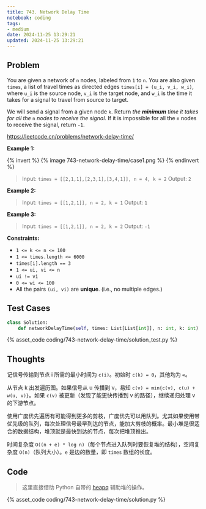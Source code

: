 ```yaml
---
title: 743. Network Delay Time
notebook: coding
tags:
- medium
date: 2024-11-25 13:29:21
updated: 2024-11-25 13:29:21
---
```

## Problem

You are given a network of `n` nodes, labeled from `1` to `n`. You are also given `times`, a list of travel times as directed edges `times[i] = (u_i, v_i, w_i)`, where `u_i` is the source node, `v_i` is the target node, and `w_i` is the time it takes for a signal to travel from source to target.

We will send a signal from a given node `k`. Return _the **minimum** time it takes for all the_ `n` _nodes to receive the signal_. If it is impossible for all the `n` nodes to receive the signal, return `-1`.

<https://leetcode.cn/problems/network-delay-time/>

**Example 1:**

{% invert %}
{% image 743-network-delay-time/case1.png %}
{% endinvert %}

> Input: `times = [[2,1,1],[2,3,1],[3,4,1]], n = 4, k = 2`
> Output: `2`

**Example 2:**

> Input: `times = [[1,2,1]], n = 2, k = 1`
> Output: `1`

**Example 3:**

> Input: `times = [[1,2,1]], n = 2, k = 2`
> Output: `-1`

**Constraints:**

- `1 <= k <= n <= 100`
- `1 <= times.length <= 6000`
- `times[i].length == 3`
- `1 <= ui, vi <= n`
- `ui != vi`
- `0 <= wi <= 100`
- All the pairs `(ui, vi)` are **unique**. (i.e., no multiple edges.)

## Test Cases

``` python
class Solution:
    def networkDelayTime(self, times: List[List[int]], n: int, k: int) -> int:
```

{% asset_code coding/743-network-delay-time/solution_test.py %}

## Thoughts

记信号传输到节点 i 所需的最小时间为 `c(i)`。初始时 `c(k) = 0`，其他均为 `∞`。

从节点 k 出发遍历图。如果信号从 u 传播到 v，易知 `c(v) = min{c(v), c(u) + w(u, v)}`。如果 `c(v)` 被更新（发现了能更快传播到 v 的路径），继续递归处理 v 的下游节点。

使用广度优先遍历有可能得到更多的剪枝，广度优先可以用队列。尤其如果使用带优先级的队列，每次处理信号最早到达的节点，能加大剪枝的概率。最小堆是很适合的数据结构，堆顶就是最快到达的节点，每次把堆顶推出。

时间复杂度 `O((n + e) * log n)`（每个节点进入队列时要恢复堆的结构），空间复杂度 `O(n)`（队列大小）。`e` 是边的数量，即 `times` 数组的长度。

## Code

> 这里直接借助 Python 自带的 [heapq](https://docs.python.org/3/library/heapq.html) 辅助堆的操作。

{% asset_code coding/743-network-delay-time/solution.py %}
